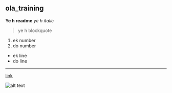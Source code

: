 ## ola_training
 **Ye h readme**
*ye h italic*
>ye h blockquote

1. ek number
2. do number

- ek line
- do line

---

[link](https://www.google.com/search?q=g%2B%2B+is+not+recognized+in+vs+code&rlz=1C1GCEA_enIN1013IN1013&oq=g%2B%2B+is+not+re&aqs=chrome.2.0i512j69i57j0i512l6j0i390l2.5716j0j7&sourceid=chrome&ie=UTF-8)

![alt text](phto.jpeg)
